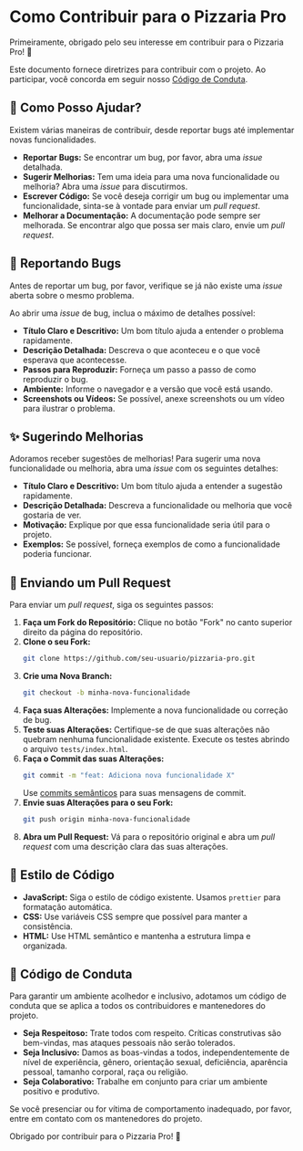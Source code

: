 # Como Contribuir para o Pizzaria Pro

Primeiramente, obrigado pelo seu interesse em contribuir para o Pizzaria Pro! 🎉

Este documento fornece diretrizes para contribuir com o projeto. Ao participar, você concorda em seguir nosso [Código de Conduta](#código-de-conduta).

## 💬 Como Posso Ajudar?

Existem várias maneiras de contribuir, desde reportar bugs até implementar novas funcionalidades.

- **Reportar Bugs:** Se encontrar um bug, por favor, abra uma *issue* detalhada.
- **Sugerir Melhorias:** Tem uma ideia para uma nova funcionalidade ou melhoria? Abra uma *issue* para discutirmos.
- **Escrever Código:** Se você deseja corrigir um bug ou implementar uma funcionalidade, sinta-se à vontade para enviar um *pull request*.
- **Melhorar a Documentação:** A documentação pode sempre ser melhorada. Se encontrar algo que possa ser mais claro, envie um *pull request*.

## 🐛 Reportando Bugs

Antes de reportar um bug, por favor, verifique se já não existe uma *issue* aberta sobre o mesmo problema.

Ao abrir uma *issue* de bug, inclua o máximo de detalhes possível:

- **Título Claro e Descritivo:** Um bom título ajuda a entender o problema rapidamente.
- **Descrição Detalhada:** Descreva o que aconteceu e o que você esperava que acontecesse.
- **Passos para Reproduzir:** Forneça um passo a passo de como reproduzir o bug.
- **Ambiente:** Informe o navegador e a versão que você está usando.
- **Screenshots ou Vídeos:** Se possível, anexe screenshots ou um vídeo para ilustrar o problema.

## ✨ Sugerindo Melhorias

Adoramos receber sugestões de melhorias! Para sugerir uma nova funcionalidade ou melhoria, abra uma *issue* com os seguintes detalhes:

- **Título Claro e Descritivo:** Um bom título ajuda a entender a sugestão rapidamente.
- **Descrição Detalhada:** Descreva a funcionalidade ou melhoria que você gostaria de ver.
- **Motivação:** Explique por que essa funcionalidade seria útil para o projeto.
- **Exemplos:** Se possível, forneça exemplos de como a funcionalidade poderia funcionar.

## 🚀 Enviando um Pull Request

Para enviar um *pull request*, siga os seguintes passos:

1. **Faça um Fork do Repositório:** Clique no botão "Fork" no canto superior direito da página do repositório.
2. **Clone o seu Fork:**
   ```bash
   git clone https://github.com/seu-usuario/pizzaria-pro.git
   ```
3. **Crie uma Nova Branch:**
   ```bash
   git checkout -b minha-nova-funcionalidade
   ```
4. **Faça suas Alterações:** Implemente a nova funcionalidade ou correção de bug.
5. **Teste suas Alterações:** Certifique-se de que suas alterações não quebram nenhuma funcionalidade existente. Execute os testes abrindo o arquivo `tests/index.html`.
6. **Faça o Commit das suas Alterações:**
   ```bash
   git commit -m "feat: Adiciona nova funcionalidade X"
   ```
   Use [commits semânticos](https://www.conventionalcommits.org/en/v1.0.0/) para suas mensagens de commit.
7. **Envie suas Alterações para o seu Fork:**
   ```bash
   git push origin minha-nova-funcionalidade
   ```
8. **Abra um Pull Request:** Vá para o repositório original e abra um *pull request* com uma descrição clara das suas alterações.

## 🎨 Estilo de Código

- **JavaScript:** Siga o estilo de código existente. Usamos `prettier` para formatação automática.
- **CSS:** Use variáveis CSS sempre que possível para manter a consistência.
- **HTML:** Use HTML semântico e mantenha a estrutura limpa e organizada.

## 📜 Código de Conduta

Para garantir um ambiente acolhedor e inclusivo, adotamos um código de conduta que se aplica a todos os contribuidores e mantenedores do projeto.

- **Seja Respeitoso:** Trate todos com respeito. Críticas construtivas são bem-vindas, mas ataques pessoais não serão tolerados.
- **Seja Inclusivo:** Damos as boas-vindas a todos, independentemente de nível de experiência, gênero, orientação sexual, deficiência, aparência pessoal, tamanho corporal, raça ou religião.
- **Seja Colaborativo:** Trabalhe em conjunto para criar um ambiente positivo e produtivo.

Se você presenciar ou for vítima de comportamento inadequado, por favor, entre em contato com os mantenedores do projeto.

Obrigado por contribuir para o Pizzaria Pro! 🍕

